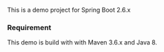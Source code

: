 This is a demo project for Spring Boot 2.6.x

### Requirement
This demo is build with with Maven 3.6.x and Java 8.